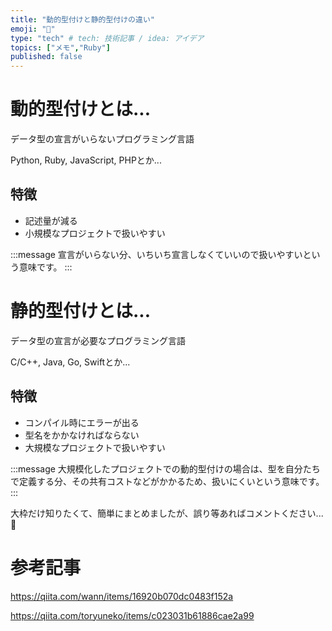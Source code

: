 ```yaml
---
title: "動的型付けと静的型付けの違い"
emoji: "🔧"
type: "tech" # tech: 技術記事 / idea: アイデア
topics: ["メモ","Ruby"]
published: false
---
```

# 動的型付けとは...
データ型の宣言がいらないプログラミング言語

Python, Ruby, JavaScript, PHPとか...

## 特徴
- 記述量が減る
- 小規模なプロジェクトで扱いやすい

:::message
宣言がいらない分、いちいち宣言しなくていいので扱いやすいという意味です。
:::

# 静的型付けとは...
データ型の宣言が必要なプログラミング言語

C/C++, Java, Go, Swiftとか...

## 特徴
- コンパイル時にエラーが出る
- 型名をかかなければならない
- 大規模なプロジェクトで扱いやすい

:::message
大規模化したプロジェクトでの動的型付けの場合は、型を自分たちで定義する分、その共有コストなどがかかるため、扱いにくいという意味です。
:::

大枠だけ知りたくて、簡単にまとめましたが、誤り等あればコメントください...🙏

# 参考記事

https://qiita.com/wann/items/16920b070dc0483f152a

https://qiita.com/toryuneko/items/c023031b61886cae2a99
